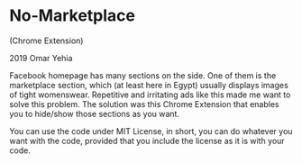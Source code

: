 # No-Marketplace
(Chrome Extension)

2019 Omar Yehia

Facebook homepage has many sections on the side.
One of them is the marketplace section,
which (at least here in Egypt) usually displays images of tight womenswear.
Repetitive and irritating ads like this made me want to solve this problem.
The solution was this Chrome Extension that enables you to hide/show those sections as you want.

You can use the code under MIT License, in short, you can do whatever you want with the code, provided that you include the license as it is with your code.


